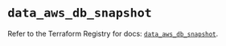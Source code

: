 # `data_aws_db_snapshot`

Refer to the Terraform Registry for docs: [`data_aws_db_snapshot`](https://registry.terraform.io/providers/hashicorp/aws/4.54.0/docs/data-sources/db_snapshot).
